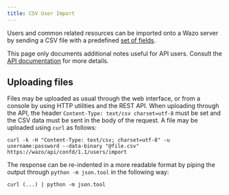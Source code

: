 ```yaml
---
title: CSV User Import
---
```


Users and common related resources can be imported onto a Wazo server by sending a CSV file with a
predefined [set of fields](/uc-doc/administration/users/csv_import).

This page only documents additional notes useful for API users. Consult the
[API documentation](http://api.wazo.community) for more details.

## Uploading files

Files may be uploaded as usual through the web interface, or from a console by using HTTP utilities
and the REST API. When uploading through the API, the header `Content-Type: text/csv charset=utf-8`
must be set and the CSV data must be sent in the body of the request. A file may be uploaded using
`curl` as follows:

```shell
curl -k -H "Content-Type: text/csv; charset=utf-8" -u username:password --data-binary "@file.csv" https://wazo/api/confd/1.1/users/import
```

The response can be re-indented in a more readable format by piping the output through
`python -m json.tool` in the following way:

```shell
curl (...) | python -m json.tool
```
